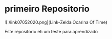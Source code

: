 # primeiro Repositorio 

![./link07052020.png](Link-Zelda Ocarina Of Time)

Este repositorio eh um teste para aprendizado
